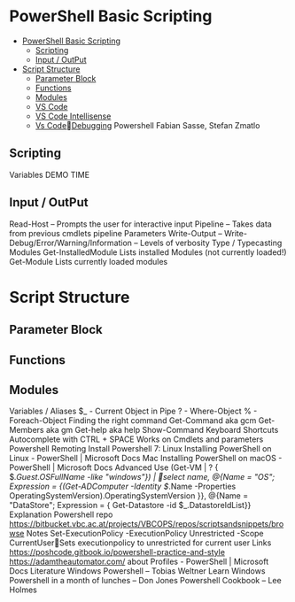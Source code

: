 # PowerShell Basic Scripting
- [PowerShell Basic Scripting](#powershell-basic-scripting)
  - [Scripting](#scripting)
  - [Input / OutPut](#input--output)
- [Script Structure](#script-structure)
  - [Parameter Block](#parameter-block)
  - [Functions](#functions)
  - [Modules](#modules)
  - [VS Code](#vs-code)
  - [VS Code Intellisense](#vs-code-intellisense)
  - [Vs CodeDebugging](#vs-codedebugging)
Powershell
Fabian Sasse, Stefan Zmatlo
## Scripting
Variables
DEMO TIME
## Input / OutPut
Read-Host – Prompts the user for interactive input
Pipeline – Takes data from previous cmdlets pipeline
Parameters
Write-Output –
Write-Debug/Error/Warning/Information – Levels of verbosity
Type / Typecasting
Modules
Get-InstalledModule Lists installed Modules (not currently loaded!)
Get-Module Lists currently loaded modules

# Script Structure
## Parameter Block

## Functions
## Modules


Variables / Aliases
$_ - Current Object in Pipe
? - Where-Object
% - Foreach-Object
Finding the right command
Get-Command aka gcm
Get-Members aka gm
Get-help aka help
Show-Command
Keyboard Shortcuts
Autocomplete with CTRL + SPACE
Works on Cmdlets and parameters
Powershell Remoting
Install Powershell 7:
Linux Installing PowerShell on Linux - PowerShell | Microsoft Docs
Mac Installing PowerShell on macOS - PowerShell | Microsoft Docs
Advanced Use
(Get-VM | ? { $_.Guest.OSFullName -like "*windows*"}) | select name, @{Name = "OS"; Expression = {(Get-ADComputer -Identity $_.Name -Properties OperatingSystemVersion).OperatingSystemVersion }}, @{Name = "DataStore"; Expression = { Get-Datastore -id $_.DatastoreIdList}}
Explanation
Powershell repo
https://bitbucket.vbc.ac.at/projects/VBCOPS/repos/scriptsandsnippets/browse
Notes
Set-ExecutionPolicy -ExecutionPolicy Unrestricted -Scope CurrentUserSets executionpolicy to unrestricted for current user
Links
https://poshcode.gitbook.io/powershell-practice-and-style
https://adamtheautomator.com/
about Profiles - PowerShell | Microsoft Docs
Literature
Windows Powershell – Tobias Weltner
Learn Windows Powershell in a month of lunches – Don Jones
Powershell Cookbook – Lee Holmes

